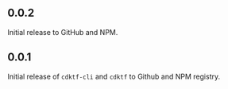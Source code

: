 ## 0.0.2

Initial release to GitHub and NPM.

## 0.0.1

Initial release of `cdktf-cli` and `cdktf` to Github and NPM registry.

